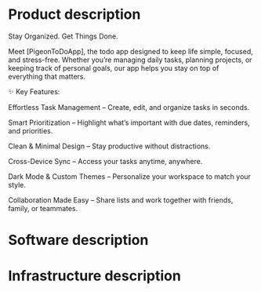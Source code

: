 # Product description

Stay Organized. Get Things Done.

Meet [PigeonToDoApp], the todo app designed to keep life simple, focused, and stress-free. Whether you’re managing daily tasks, planning projects, or keeping track of personal goals, our app helps you stay on top of everything that matters.

✨ Key Features:

Effortless Task Management – Create, edit, and organize tasks in seconds.

Smart Prioritization – Highlight what’s important with due dates, reminders, and priorities.

Clean & Minimal Design – Stay productive without distractions.

Cross-Device Sync – Access your tasks anytime, anywhere.

Dark Mode & Custom Themes – Personalize your workspace to match your style.

Collaboration Made Easy – Share lists and work together with friends, family, or teammates.

# Software description

# Infrastructure description

